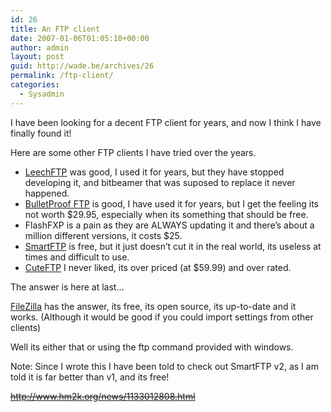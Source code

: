 ```yaml
---
id: 26
title: An FTP client
date: 2007-01-06T01:05:10+00:00
author: admin
layout: post
guid: http://wade.be/archives/26
permalink: /ftp-client/
categories:
  - Sysadmin
---
```

<p class="lead">
  I have been looking for a decent FTP client for years, and now I think I have finally found it!
</p>

<!--more-->Here are some other FTP clients I have tried over the years.

  * [LeechFTP](http://web.archive.org/web/20060701085348/http://stud.fh-heilbronn.de:80/%7Ejdebis/leechftp/) was good, I used it for years, but they have stopped developing it, and bitbeamer that was suposed to replace it never happened.
  * [BulletProof FTP](http://www.bpftp.com/) is good, I have used it for years, but I get the feeling its not worth $29.95, especially when its something that should be free.
  * FlashFXP is a pain as they are ALWAYS updating it and there&#8217;s about a million different versions, it costs $25.
  * [SmartFTP](http://www.smartftp.com/) is free, but it just doesn&#8217;t cut it in the real world, its useless at times and difficult to use.
  * [CuteFTP](http://www.cuteftp.com/) I never liked, its over priced (at $59.99) and over rated.

The answer is here at last&#8230;

[FileZilla](http://filezilla.sourceforge.net/) has the answer, its free, its open source, its up-to-date and it works. (Although it would be good if you could import settings from other clients)

Well its either that or using the ftp command provided with windows.

Note: Since I wrote this I have been told to check out SmartFTP v2, as I am told it is far better than v1, and its free!

<span style="text-decoration: line-through;">http://www.hm2k.org/news/1133012808.html </span>